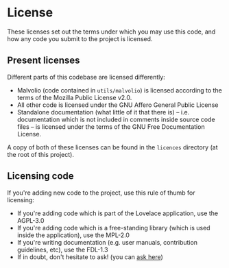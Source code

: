 # License

These licenses set out the terms under which you may use this code, and how any code you submit to
the project is licensed.

## Present licenses

Different parts of this codebase are licensed differently:
- Malvolio (code contained in `utils/malvolio`) is licensed according to the terms of the Mozilla
Public License v2.0.
- All other code is licensed under the GNU Affero General Public License
- Standalone documentation (what little of it that there is) – i.e. documentation which is not
included in comments inside source code files – is licensed under the terms of the GNU Free
Documentation License.

A copy of both of these licenses can be found in the `licences` directory (at the root of this
project).

## Licensing code

If you're adding new code to the project, use this rule of thumb for licensing:
* If you're adding code which is part of the Lovelace application, use the AGPL-3.0
* If you're adding code which is a free-standing library (which is used inside the application),
use the MPL-2.0
* If you're writing documentation (e.g. user manuals, contribution guidelines, etc), use the FDL-1.3
* If in doubt, don't hesitate to ask! (you can
[ask here](https://github.com/lovelace-ed/lovelace/discussions))
